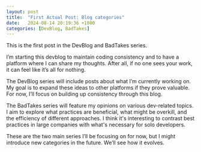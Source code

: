 ```yaml
---
layout: post
title:  "First Actual Post: Blog categories"
date:   2024-08-14 20:19:36 +1000
categories: [DevBlog, BadTakes]
---
```


This is the first post in the DevBlog and BadTakes series.

I’m starting this devblog to maintain coding consistency and to have a platform where I can share my thoughts. After all, if no one sees your work, it can feel like it’s all for nothing.

The DevBlog series will include posts about what I’m currently working on. My goal is to expand these ideas to other platforms if they prove valuable. For now, I’ll focus on building up consistency through this blog.

The BadTakes series will feature my opinions on various dev-related topics. I aim to explore what practices are beneficial, what might be overkill, and the efficiency of different approaches. I think it's interesting to contrast best practices in large companies with what's necessary for solo developers.

These are the two main series I’ll be focusing on for now, but I might introduce new categories in the future. We’ll see how it evolves.
